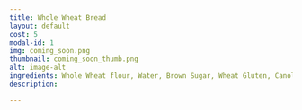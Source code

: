 ```yaml
---
title: Whole Wheat Bread
layout: default
cost: 5
modal-id: 1
img: coming_soon.png
thumbnail: coming_soon_thumb.png
alt: image-alt
ingredients: Whole Wheat flour, Water, Brown Sugar, Wheat Gluten, Canola Oil, Lemon Juice, Yeast, Salt
description:

---
```

